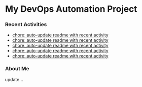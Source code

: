 # My DevOps Automation Project

### Recent Activities
<!-- activity:START -->
- [chore: auto-update readme with recent activity](https://github.com/kaigiii/mybowling-app/commit/381b6f87a7d6f5ebb28c7a5e2ac73c47b31b12e8)
- [chore: auto-update readme with recent activity](https://github.com/kaigiii/mybowling-app/commit/4285833d12133b0ec29503af8a4f75120cd4fa56)
- [chore: auto-update readme with recent activity](https://github.com/kaigiii/mybowling-app/commit/9cc31b241e56a383487018f3b7ef2503759b3454)
- [chore: auto-update readme with recent activity](https://github.com/kaigiii/mybowling-app/commit/337b0c179a2e61879d34e6090ec7c167a121092f)
- [chore: auto-update readme with recent activity](https://github.com/kaigiii/mybowling-app/commit/5fc32676b6a6f2f4f4cc8b761fdadde2140b5369)
<!-- activity:END -->

### About Me
<!-- MYLINKS:START -->
<!-- MYLINKS:END -->

update...
